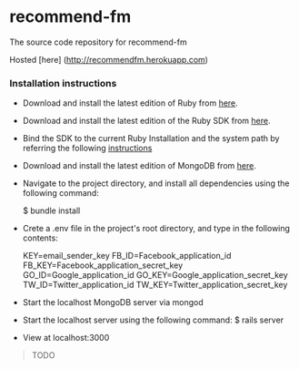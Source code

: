 # recommend-fm

The source code repository for recommend-fm

Hosted [here] (http://recommendfm.herokuapp.com)

### Installation instructions

* Download and install the latest edition of Ruby from [here](http://rubyinstaller.org/downloads/).
* Download and install the latest edition of the Ruby SDK from [here](http://rubyinstaller.org/downloads/).
* Bind the SDK to the current Ruby Installation and the system path by referring the following [instructions](https://github.com/oneclick/rubyinstaller/wiki/Development-Kit)
* Download and install the latest edition of MongoDB from [here](https://www.mongodb.org/downloads#production).
* Navigate to the project directory, and install all dependencies using the following command:

    $ bundle install
    
* Crete a .env file in the project's root directory, and type in the following contents:

    KEY=email_sender_key
    FB_ID=Facebook_application_id
    FB_KEY=Facebook_application_secret_key
    GO_ID=Google_application_id
    GO_KEY=Google_application_secret_key
    TW_ID=Twitter_application_id
    TW_KEY=Twitter_application_secret_key
    
* Start the localhost MongoDB server via mongod  
* Start the localhost server using the following command:
    $ rails server
* View at localhost:3000

> TODO
